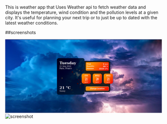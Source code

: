 This is weather app that Uses Weather api
to fetch weather data and displays the temperature, wind condition and the pollution levels at a given city. It's useful for planning your next trip or to just be up to dated with the latest weather conditions.

##screenshots




![Sreenshot](./Image/Screenshot%20from%202023-01-13%2016-33-18.png)
![screenshot](../../../Pictures/Screenshot%20from%202022-09-10%2011-01-54.png)
